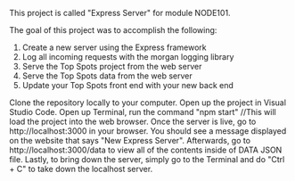 This project is called "Express Server" for module NODE101.

The goal of this project was to accomplish the following:

1. Create a new server using the Express framework
2. Log all incoming requests with the morgan logging library
3. Serve the Top Spots project from the web server
4. Serve the Top Spots data from the web server
5. Update your Top Spots front end with your new back end

Clone the repository locally to your computer. Open up the project in Visual Studio Code. Open up Terminal, run the command "npm start" //This will load the project into the web browser. Once the server is live, go to http://localhost:3000 in your browser. You should see a message displayed on the website that says "New Express Server". Afterwards, go to http://localhost:3000/data to view all of the contents inside of DATA JSON file. Lastly, to bring down the server, simply go to the Terminal and do "Ctrl + C" to take down the localhost server.